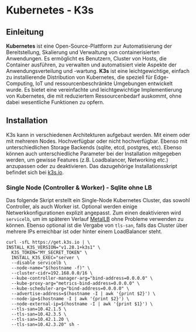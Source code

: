 # Kubernetes - K3s
## Einleitung
**Kubernetes** ist eine Open-Source-Plattform zur Automatisierung der Bereitstellung, Skalierung und Verwaltung von 
containerisierten Anwendungen. Es ermöglicht es Benutzern, Cluster von Hosts, die Container ausführen, zu verwalten 
und automatisiert viele Aspekte der Anwendungsverteilung und -wartung. **K3s** ist eine leichtgewichtige, einfach zu 
installierende Distribution von Kubernetes, die speziell für Edge-Computing, IoT und ressourcenbeschränkte Umgebungen 
entwickelt wurde. Es bietet eine vereinfachte und leichtgewichtige Implementierung von Kubernetes, die mit reduziertem 
Ressourcenbedarf auskommt, ohne dabei wesentliche Funktionen zu opfern.

## Installation
K3s kann in verschiedenen Architekturen aufgebaut werden. Mit einem oder mit mehreren Nodes. Hochverfügbar oder nicht
hochverfügbar. Ebenso mit unterschiedlichen Storage Backends (sqlite, etcd, postgres, etc). Ebenso können auch
unterschiedliche Parameter bei der Installation mitgegeben werden, um gewisse Features (z.B. Loadbalancer, Networking etc.)
anzupassen oder zu deaktivieren. Das dazugehörige Installationsskript befindet sich bei [k3s.io](https://k3s.io/).

### Single Node (Controller & Worker) - Sqlite ohne LB
Das folgende Skript erstellt ein Single-Node Kubernetes Cluster, das sowohl Controller, als auch Worker ist.
Optional werden einige Netwerkkonfigurationen explizit angepasst. Zum einen deaktivieren wird `servicelb`, um
im späteren Verlauf [MetalLB](https://metallb.universe.tf/) ohne Probleme verwenden zu können. Ebenso optional ist
die Vergabe von `tls-san`, falls das Cluster über mehrere IPs erreichbar ist oder hinter einem LoadBalancer steht.

```shell
curl -sfL https://get.k3s.io | \
INSTALL_K3S_VERSION="v1.28.1+k3s1" \
  K3S_TOKEN="MY_SECRET_TOKEN" \
  INSTALL_K3S_EXEC="server \
  --disable servicelb \
  --node-name="$(hostname -f)" \
  --cluster-cidr=192.168.0.0/16 \
  --kube-controller-manager-arg="bind-address=0.0.0.0" \
  --kube-proxy-arg="metrics-bind-address=0.0.0.0" \
  --kube-scheduler-arg="bind-address=0.0.0.0" \
  --advertise-address=$(hostname -I | awk '{print $2}') \
  --node-ip=$(hostname -I | awk '{print $2}') \
  --node-external-ip=$(hostname -I | awk '{print $1}') \
  --tls-san=10.42.1.5 \
  --tls-san=10.42.3.5 \
  --tls-san=10.42.1.20 \
  --tls-san=10.42.3.20" sh -
```
